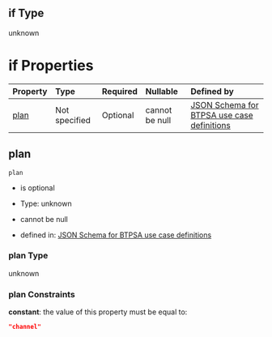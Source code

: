 ## if Type

unknown

# if Properties

| Property      | Type          | Required | Nullable       | Defined by                                                                                                                                                                                                                                  |
| :------------ | :------------ | :------- | :------------- | :------------------------------------------------------------------------------------------------------------------------------------------------------------------------------------------------------------------------------------------ |
| [plan](#plan) | Not specified | Optional | cannot be null | [JSON Schema for BTPSA use case definitions](btpsa-usecase-properties-services-items-allof-1-then-allof-46-then-allof-1-if-properties-plan.md "undefined#/properties/services/items/allOf/1/then/allOf/46/then/allOf/1/if/properties/plan") |

## plan



`plan`

*   is optional

*   Type: unknown

*   cannot be null

*   defined in: [JSON Schema for BTPSA use case definitions](btpsa-usecase-properties-services-items-allof-1-then-allof-46-then-allof-1-if-properties-plan.md "undefined#/properties/services/items/allOf/1/then/allOf/46/then/allOf/1/if/properties/plan")

### plan Type

unknown

### plan Constraints

**constant**: the value of this property must be equal to:

```json
"channel"
```
